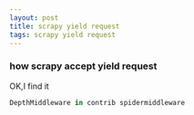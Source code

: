 ```yaml
---
layout: post
title: scrapy yield request
tags: scrapy yield request
---
```

### how scrapy accept yield request
OK,I find it
``` python
DepthMiddleware in contrib spidermiddleware
``` 